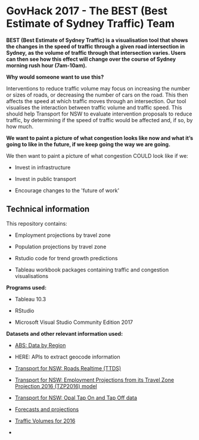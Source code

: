 # GovHack 2017 - The BEST (Best Estimate of Sydney Traffic) Team

**BEST (Best Estimate of Sydney Traffic) is a visualisation tool that shows the changes in the speed of traffic through a given road intersection in Sydney, as the volume of traffic through that intersection varies. Users can then see how this effect will change over the course of Sydney morning rush hour (7am-10am).**

**Why would someone want to use this?**

Interventions to reduce traffic volume may focus on increasing the number or sizes of roads, or decreasing the number of cars on the road. This then affects the speed at which traffic moves through an intersection. Our tool visualises the interaction between traffic volume and traffic speed. This should help Transport for NSW to evaluate intervention proposals to reduce traffic, by determining if the speed of traffic would be affected and, if so, by how much.

**We want to paint a picture of what congestion looks like now and what it’s going to like in the future, if we keep going the way we are going.**

We then want to paint a picture of what congestion COULD look like if we:

  * Invest in infrastructure
  
  * Invest in public transport
  
  * Encourage changes to the 'future of work'

## Technical information

This repository contains:

  * Employment projections by travel zone

  * Population projections by travel zone

  * Rstudio code for trend growth predictions

  * Tableau workbook packages containing traffic and congestion visualisations  

**Programs used:**

  * Tableau 10.3

  * RStudio
  
  * Microsoft Visual Studio Community Edition 2017

**Datasets and other relevant information used:**

  * [ABS: Data by Region](http://stat.abs.gov.au/itt/r.jsp?databyregion#/)
  
  * HERE: APIs to extract geocode information

  * [Transport for NSW: Roads Realtime (TTDS)](https://opendata.transport.nsw.gov.au/dataset/roads-realtime)

  * [Transport for NSW: Employment Projections from its Travel Zone Projection 2016 (TZP2016) model](https://opendata.transport.nsw.gov.au/dataset/employment-projections)
  
  * [Transport for NSW: Opal Tap On and Tap Off data](https://opendata.transport.nsw.gov.au/dataset/opal-tap-on-and-tap-off)
  
  * [Forecasts and projections](https://www.transport.nsw.gov.au/performance-and-analytics/forecasts-and-projections/employment/land-use-planner-employment)
  
  * [Traffic Volumes for 2016](http://www.rms.nsw.gov.au/about/corporate-publications/statistics/traffic-volumes/aadt-map/index.html#/?z=5)
  
  * 













